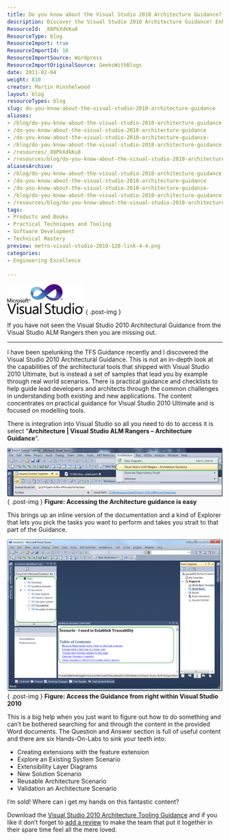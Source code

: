 ```yaml
---
title: Do you know about the Visual Studio 2010 Architecture Guidance?
description: Discover the Visual Studio 2010 Architecture Guidance! Enhance your development skills with practical tips, hands-on labs, and easy access to essential tools.
ResourceId: _88PkXdkKu8
ResourceType: blog
ResourceImport: true
ResourceImportId: 16
ResourceImportSource: Wordpress
ResourceImportOriginalSource: GeeksWithBlogs
date: 2011-02-04
weight: 810
creator: Martin Hinshelwood
layout: blog
resourceTypes: blog
slug: do-you-know-about-the-visual-studio-2010-architecture-guidance
aliases:
- /blog/do-you-know-about-the-visual-studio-2010-architecture-guidance
- /do-you-know-about-the-visual-studio-2010-architecture-guidance
- /do-you-know-about-the-visual-studio-2010-architecture-guidance-
- /blog/do-you-know-about-the-visual-studio-2010-architecture-guidance-
- /resources/_88PkXdkKu8
- /resources/blog/do-you-know-about-the-visual-studio-2010-architecture-guidance
aliasesArchive:
- /blog/do-you-know-about-the-visual-studio-2010-architecture-guidance
- /do-you-know-about-the-visual-studio-2010-architecture-guidance
- /do-you-know-about-the-visual-studio-2010-architecture-guidance-
- /blog/do-you-know-about-the-visual-studio-2010-architecture-guidance-
- /resources/blog/do-you-know-about-the-visual-studio-2010-architecture-guidance
tags:
- Products and Books
- Practical Techniques and Tooling
- Software Development
- Technical Mastery
preview: metro-visual-studio-2010-128-link-4-4.png
categories:
- Engineering Excellence

---
```

[![image](images/Do-you-know-about-the-Visual-Studio-2010_E583-image_thumb-2-2.png)](http://blog.hinshelwood.com/files/2011/05/GWB-Windows-Live-Writer-Do-you-know-about-the-Visual-Studio-2010_E583-image_2.png)
{ .post-img }

If you have not seen the Visual Studio 2010 Architectural Guidance from the Visual Studio ALM Rangers then you are missing out.

---

I have been spelunking the TFS Guidance recently and I discovered the Visual Studio 2010 Architectural Guidance. This is not an in-depth look at the capabilities of the architectural tools that shipped with Visual Studio 2010 Ultimate, but is instead a set of samples that lead you by example through real world scenarios. There is practical guidance and checklists to help guide lead developers and architects through the common challenges in understanding both existing and new applications. The content concentrates on practical guidance for Visual Studio 2010 Ultimate and is focused on modelling tools.

There is integration into Visual Studio so all you need to do to access it is select “**Architecture | Visual Studio ALM Rangers – Architecture Guidance**”.

[![image](images/Do-you-know-about-the-Visual-Studio-2010_E583-image_thumb_1-1-1.png)](http://blog.hinshelwood.com/files/2011/05/GWB-Windows-Live-Writer-Do-you-know-about-the-Visual-Studio-2010_E583-image_4.png)  
{ .post-img }
**Figure: Accessing the Architecture guidance is easy**

This brings up an inline version of the documentation and a kind of Explorer that lets you pick the tasks you want to perform and takes you strait to that part of the Guidance.

[![SNAGHTML115d5654](images/Do-you-know-about-the-Visual-Studio-2010_E583-SNAGHTML115d5654_thumb-3-3.png)](http://blog.hinshelwood.com/files/2011/05/GWB-Windows-Live-Writer-Do-you-know-about-the-Visual-Studio-2010_E583-SNAGHTML115d5654.png)  
{ .post-img }
**Figure: Access the Guidance from right within Visual Studio 2010**

This is a big help when you just want to figure out how to do something and can’t be bothered searching for and through the content in the provided Word documents. The Question and Answer section is full of useful content and there are six Hands-On-Labs to sink your teeth into:

- Creating extensions with the feature extension
- Explore an Existing System Scenario
- Extensibility Layer Diagrams
- New Solution Scenario
- Reusable Architecture Scenario
- Validation an Architecture Scenario

I’m sold! Where can i get my hands on this fantastic content?

Download the [Visual Studio 2010 Architecture Tooling Guidance](http://vsarchitectureguide.codeplex.com/) and if you like it don’t forget to [add a review](http://vsarchitectureguide.codeplex.com/releases/view/47828?RateReview=true) to make the team that put it together in their spare time feel all the mere loved.
